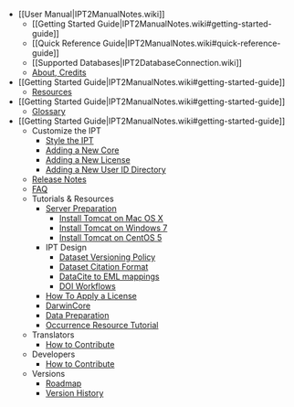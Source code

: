   * [[User Manual|IPT2ManualNotes.wiki]]
    * [[Getting Started Guide|IPT2ManualNotes.wiki#getting-started-guide]]
    * [[Quick Reference Guide|IPT2ManualNotes.wiki#quick-reference-guide]]
    * [[Supported Databases|IPT2DatabaseConnection.wiki]]
    * [About, Credits](IPT2ManualNotes#About_the_IPT.md)
* [[Getting Started Guide|IPT2ManualNotes.wiki#getting-started-guide]]
    * [Resources](IPT2ManualNotes#Resources.md)
* [[Getting Started Guide|IPT2ManualNotes.wiki#getting-started-guide]]
    * [Glossary](IPT2ManualNotes#Glossary.md)
* [[Getting Started Guide|IPT2ManualNotes.wiki#getting-started-guide]]
    * Customize the IPT
      * [Style the IPT](IPT2Customization.md)
      * [Adding a New Core](IPT2Core.md)
      * [Adding a New License](IPT2License.md)
      * [Adding a New User ID Directory](IPT2UserId.md)
  * [Release Notes](IPTReleaseNotes22.md)
  * [FAQ](FAQ.md)
  * Tutorials & Resources
    * [Server Preparation](IPTServerPreparation.md)
      * [Install Tomcat on Mac OS X](TomcatInstallationMacOSX.md)
      * [Install Tomcat on Windows 7](TomcatInstallationWindows7.md)
      * [Install Tomcat on CentOS 5](TomcatInstallationCentOS.md)
    * IPT Design
      * [Dataset Versioning Policy](IPT2Versioning.md)
      * [Dataset Citation Format](IPT2Citation.md)
      * [DataCite to EML mappings](IPT2DataCiteMappings.md)
      * [DOI Workflows](IPT2DOIWorkflow.md)
    * [How To Apply a License](IPT2ApplyingLicense.md)
    * [DarwinCore](DarwinCore.md)
    * [Data Preparation](DataPreparation.md)
    * [Occurrence Resource Tutorial](TutorialOccurrenceResource.md)
  * Translators
    * [How to Contribute](HowToTranslate.md)
  * Developers
    * [How to Contribute](HowToContribute.md)
  * Versions
    * [Roadmap](Roadmap.md)
    * [Version History](VersionHistory.md)